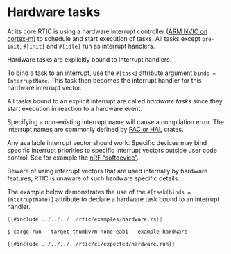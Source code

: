 # Hardware tasks

At its core RTIC is using a hardware interrupt controller ([ARM NVIC on cortex-m][NVIC]) to schedule and start execution of tasks. All tasks except `pre-init`, `#[init]` and `#[idle]` run as interrupt handlers.

Hardware tasks are explicitly bound to interrupt handlers.

To bind a task to an interrupt, use the `#[task]` attribute argument `binds = InterruptName`. This task then becomes the interrupt handler for this hardware interrupt vector.

All tasks bound to an explicit interrupt are called *hardware tasks* since they start execution in reaction to a hardware event.

Specifying a non-existing interrupt name will cause a compilation error. The interrupt names are commonly defined by [PAC or HAL][pacorhal] crates.

Any available interrupt vector should work. Specific devices may bind specific interrupt priorities to specific interrupt vectors outside user code control. See for example the  [nRF “softdevice”](https://github.com/rtic-rs/rtic/issues/434).

Beware of using interrupt vectors that are used internally by hardware features; RTIC is unaware of such hardware specific details.

[pacorhal]: https://docs.rust-embedded.org/book/start/registers.html
[NVIC]: https://developer.arm.com/documentation/100166/0001/Nested-Vectored-Interrupt-Controller/NVIC-functional-description/NVIC-interrupts

The example below demonstrates the use of the `#[task(binds = InterruptName)]` attribute to declare a hardware task bound to an interrupt handler.

``` rust
{{#include ../../../../rtic/examples/hardware.rs}}
```

``` console
$ cargo run --target thumbv7m-none-eabi --example hardware
```

``` console
{{#include ../../../../rtic/ci/expected/hardware.run}}
```
